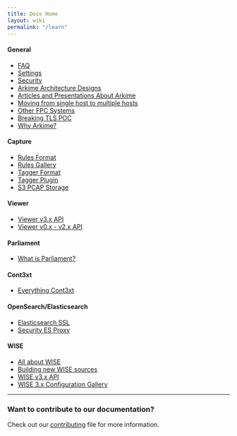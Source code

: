 ```yaml
---
title: Docs Home
layout: wiki
permalink: "/learn"
---
```


<div class="full-height-and-width-container with-footer p-3" markdown="1">

#### General

- [FAQ](faq)
- [Settings](settings)
- [Security](security)
- [Arkime Architecture Designs](architecture)
- [Articles and Presentations About Arkime](articles)
- [Moving from single host to multiple hosts](multihost)
- [Other FPC Systems](otherfpc)
- [Breaking TLS POC](break-tls-poc)
- [Why Arkime?](arkimeetus)

#### Capture
- [Rules Format](rulesformat)
- [Rules Gallery](rules)
- [Tagger Format](taggerformat)
- [Tagger Plugin](tagger)
- [S3 PCAP Storage](s3)

#### Viewer
- [Viewer v3.x API](apiv3)
- [Viewer v0.x - v2.x API](api)

#### Parliament
- [What is Parliament?](parliament)

#### Cont3xt
- [Everything Cont3xt](cont3xt)

#### OpenSearch/Elasticsearch
- [Elasticsearch SSL](esssl)
- [Security ES Proxy](esproxy)

#### WISE
- [All about WISE](wise)
- [Building new WISE sources](wisesources)
- [WISE v3.x API](wiseapi)
- [WISE 3.x Configuration Gallery](wise-configs)

---

### Want to contribute to our documentation?

Check out our [contributing](https://github.com/arkime/arkimeweb/blob/main/CONTRIBUTING.md) file for more information.

</div>
